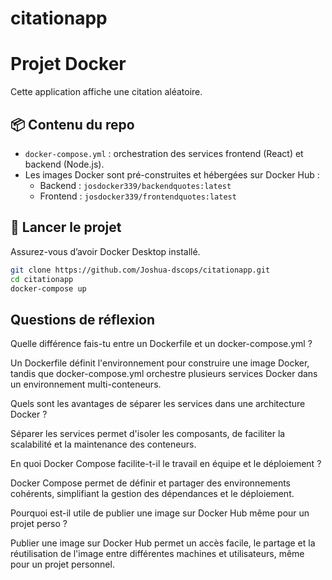 # citationapp

# Projet Docker

Cette application affiche une citation aléatoire.

## 📦 Contenu du repo

- `docker-compose.yml` : orchestration des services frontend (React) et backend (Node.js).
- Les images Docker sont pré-construites et hébergées sur Docker Hub :
  - Backend : `josdocker339/backendquotes:latest`
  - Frontend : `josdocker339/frontendquotes:latest`

## 🚀 Lancer le projet

Assurez-vous d’avoir Docker Desktop installé.

```bash
git clone https://github.com/Joshua-dscops/citationapp.git
cd citationapp
docker-compose up
```

## Questions de réflexion

Quelle différence fais-tu entre un Dockerfile et un docker-compose.yml ?

Un Dockerfile définit l'environnement pour construire une image Docker, tandis que docker-compose.yml orchestre plusieurs services Docker dans un environnement multi-conteneurs.

Quels sont les avantages de séparer les services dans une architecture Docker ?

Séparer les services permet d'isoler les composants, de faciliter la scalabilité et la maintenance des conteneurs.

En quoi Docker Compose facilite-t-il le travail en équipe et le déploiement ?

Docker Compose permet de définir et partager des environnements cohérents, simplifiant la gestion des dépendances et le déploiement.

Pourquoi est-il utile de publier une image sur Docker Hub même pour un projet perso ?

Publier une image sur Docker Hub permet un accès facile, le partage et la réutilisation de l'image entre différentes machines et utilisateurs, même pour un projet personnel.
